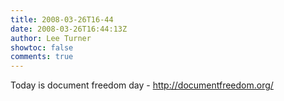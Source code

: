 ```yaml
---
title: 2008-03-26T16-44
date: 2008-03-26T16:44:13Z
author: Lee Turner
showtoc: false
comments: true
---
```


Today is document freedom day - http://documentfreedom.org/

